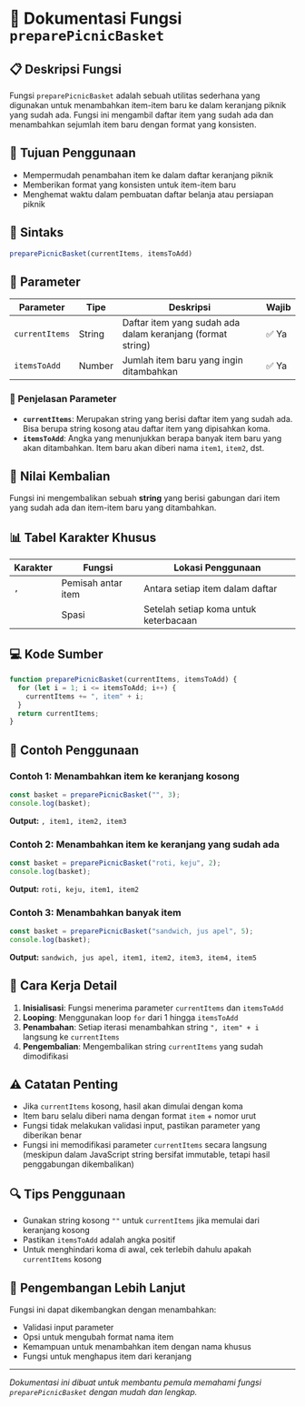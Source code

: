 # 🧺 Dokumentasi Fungsi `preparePicnicBasket`

## 📋 Deskripsi Fungsi

Fungsi `preparePicnicBasket` adalah sebuah utilitas sederhana yang digunakan untuk menambahkan item-item baru ke dalam keranjang piknik yang sudah ada. Fungsi ini mengambil daftar item yang sudah ada dan menambahkan sejumlah item baru dengan format yang konsisten.

## 🎯 Tujuan Penggunaan

- Mempermudah penambahan item ke dalam daftar keranjang piknik
- Memberikan format yang konsisten untuk item-item baru
- Menghemat waktu dalam pembuatan daftar belanja atau persiapan piknik

## 📝 Sintaks

```javascript
preparePicnicBasket(currentItems, itemsToAdd)
```

## 🔧 Parameter

| Parameter | Tipe | Deskripsi | Wajib |
|-----------|------|-----------|-------|
| `currentItems` | String | Daftar item yang sudah ada dalam keranjang (format string) | ✅ Ya |
| `itemsToAdd` | Number | Jumlah item baru yang ingin ditambahkan | ✅ Ya |

### 📌 Penjelasan Parameter

- **`currentItems`**: Merupakan string yang berisi daftar item yang sudah ada. Bisa berupa string kosong atau daftar item yang dipisahkan koma.
- **`itemsToAdd`**: Angka yang menunjukkan berapa banyak item baru yang akan ditambahkan. Item baru akan diberi nama `item1`, `item2`, dst.

## 🔄 Nilai Kembalian

Fungsi ini mengembalikan sebuah **string** yang berisi gabungan dari item yang sudah ada dan item-item baru yang ditambahkan.

## 📊 Tabel Karakter Khusus

| Karakter | Fungsi | Lokasi Penggunaan |
|----------|---------|-------------------|
| `,` | Pemisah antar item | Antara setiap item dalam daftar |
| ` ` | Spasi | Setelah setiap koma untuk keterbacaan |

## 💻 Kode Sumber

```javascript
function preparePicnicBasket(currentItems, itemsToAdd) {
  for (let i = 1; i <= itemsToAdd; i++) {
    currentItems += ", item" + i;
  }
  return currentItems;
}
```

## 🎨 Contoh Penggunaan

### Contoh 1: Menambahkan item ke keranjang kosong
```javascript
const basket = preparePicnicBasket("", 3);
console.log(basket);
```
**Output:** `, item1, item2, item3`

### Contoh 2: Menambahkan item ke keranjang yang sudah ada
```javascript
const basket = preparePicnicBasket("roti, keju", 2);
console.log(basket);
```
**Output:** `roti, keju, item1, item2`

### Contoh 3: Menambahkan banyak item
```javascript
const basket = preparePicnicBasket("sandwich, jus apel", 5);
console.log(basket);
```
**Output:** `sandwich, jus apel, item1, item2, item3, item4, item5`

## 🧐 Cara Kerja Detail

1. **Inisialisasi**: Fungsi menerima parameter `currentItems` dan `itemsToAdd`
2. **Looping**: Menggunakan loop `for` dari 1 hingga `itemsToAdd`
3. **Penambahan**: Setiap iterasi menambahkan string `", item" + i` langsung ke `currentItems`
4. **Pengembalian**: Mengembalikan string `currentItems` yang sudah dimodifikasi

## ⚠️ Catatan Penting

- Jika `currentItems` kosong, hasil akan dimulai dengan koma
- Item baru selalu diberi nama dengan format `item` + nomor urut
- Fungsi tidak melakukan validasi input, pastikan parameter yang diberikan benar
- Fungsi ini memodifikasi parameter `currentItems` secara langsung (meskipun dalam JavaScript string bersifat immutable, tetapi hasil penggabungan dikembalikan)

## 🔍 Tips Penggunaan

- Gunakan string kosong `""` untuk `currentItems` jika memulai dari keranjang kosong
- Pastikan `itemsToAdd` adalah angka positif
- Untuk menghindari koma di awal, cek terlebih dahulu apakah `currentItems` kosong

## 🎯 Pengembangan Lebih Lanjut

Fungsi ini dapat dikembangkan dengan menambahkan:
- Validasi input parameter
- Opsi untuk mengubah format nama item
- Kemampuan untuk menambahkan item dengan nama khusus
- Fungsi untuk menghapus item dari keranjang

---

*Dokumentasi ini dibuat untuk membantu pemula memahami fungsi `preparePicnicBasket` dengan mudah dan lengkap.*

